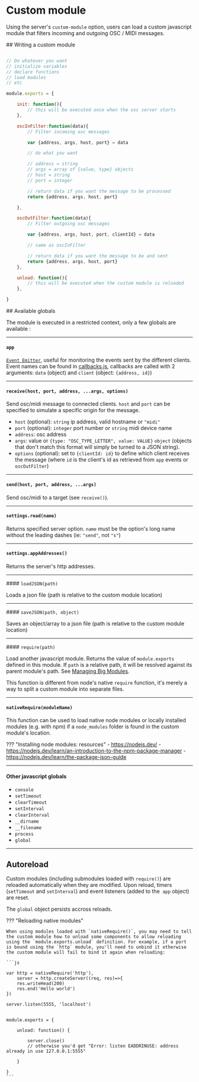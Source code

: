 # Custom module

Using the server's `custom-module` option, users can load a custom javascript module that filters incoming and outgoing OSC / MIDI messages.

## Writing a custom module


```js

// Do whatever you want
// initialize variables
// declare functions
// load modules
// etc

module.exports = {

    init: function(){
        // this will be executed once when the osc server starts
    },

    oscInFilter:function(data){
        // Filter incoming osc messages

        var {address, args, host, port} = data

        // do what you want

        // address = string
        // args = array of {value, type} objects
        // host = string
        // port = integer

        // return data if you want the message to be processed
        return {address, args, host, port}

    },

    oscOutFilter:function(data){
        // Filter outgoing osc messages

        var {address, args, host, port, clientId} = data

        // same as oscInFilter

        // return data if you want the message to be and sent
        return {address, args, host, port}
    },

    unload: function(){
        // this will be executed when the custom module is reloaded
    },

}

```

## Available globals

The module is executed in a restricted context, only a few globals are available :

----

#### `app`
[`Event Emitter`](https://nodejs.org/api/events.html#events_class_eventemitter), useful for monitoring the events sent by the different clients. Event names can be found in [callbacks.js](https://github.com/jean-emmanuel/open-stage-control/blob/master/src/server/callbacks.js), callbacks are called with 2 arguments: `data` (object) and `client` (object: `{address, id}`)

----

#### `receive(host, port, address, ...args, options)`

Send osc/midi message to connected clients. `host` and `port` can be specified to simulate a specific origin for the message.

- `host` (optional): `string` ip address, valid hostname or `"midi"`
- `port` (optional): `integer` port number or `string` midi device name
- `address`: osc address
- `args`: value or `{type: "OSC_TYPE_LETTER", value: VALUE}` `object` (objects that don't match this format will simply be turned to a JSON string).
- `options` (optional): set to `{clientId: id}` to define which client receives the message (where `id` is the client's id as retrieved from `app` events or `oscOutFilter`)

----

#### `send(host, port, address, ...args)`

Send osc/midi to a target (see `receive()`).

----

#### `settings.read(name)`

Returns specified server option. `name` must be the option's long name without the leading dashes (ie: `"send"`, not `"s"`)

----

#### `settings.appAddresses()`

Returns the server's http addresses.

----

#### `loadJSON(path)`

Loads a json file (path is relative to the custom module location)

----

#### `saveJSON(path, object)`

Saves an object/array to a json file (path is relative to the custom module location)

----

#### `require(path)`

Load another javascript module. Returns the value of `module.exports` defined in this module. If `path` is a relative path, it will be resolved against its parent module's path. See [Managing Big Modules](../managing-big-modules).

This function is different from node's native `require` function, it's merely a way to split a custom module into separate files.

----

#### `nativeRequire(moduleName)`

This function can be used to load native node modules or locally installed modules (e.g. with npm) if a `node_modules` folder is found in the custom module's location.

??? "Installing node modules: resources"
    - https://nodejs.dev/
    - https://nodejs.dev/learn/an-introduction-to-the-npm-package-manager
    - https://nodejs.dev/learn/the-package-json-guide

----

#### Other javascript globals

- `console`
- `setTimeout`
- `clearTimeout`
- `setInterval`
- `clearInterval`
- `__dirname`
- `__filename`
- `process`
- `global`

----


## Autoreload

Custom modules (including submodules loaded with `require()`) are reloaded automatically when they are modified. Upon reload, timers (`setTimeout` and `setInterval`) and event listeners (added to the  `app` object) are reset.

The `global` object persists accross reloads.

??? "Reloading native modules"

    When using modules loaded with `nativeRequire()`, you may need to tell the custom module how to unload some components to allow reloading using the `module.exports.unload` definition. For example, if a port is bound using the `http` module, you'll need to unbind it otherwise the custom module will fail to bind it again when reloading:

    ```js

    var http = nativeRequire('http'),
        server = http.createServer((req, res)=>{
        res.writeHead(200)
        res.end('Hello world')
    })

    server.listen(5555, 'localhost')


    module.exports = {

        unload: function() {

            server.close()
            // otherwise you'd get "Error: listen EADDRINUSE: address already in use 127.0.0.1:5555"

        }

    }
    ```
